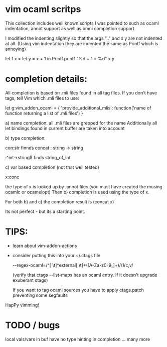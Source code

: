 vim ocaml scritps
====================

This collection includes well known scripts I was pointed to such as ocaml
indentation, annot support as well as omni completion support

I modified the indenting slightly so that the args  ".." and x y are not
indented at all. (Using vim indentation they are indented the same as Printf
which is annoying)

let f x =
  let y = x + 1 in
  Printf.printf
    "%d + 1 = %d"
    x y

completion details:
====================

All completion is based on .mli files found in all tag files.
If you don't have tags, tell Vim which .mli files to use:

let g:vim_addon_ocaml = { 'provide_additional_mlis': function('name of function returning a list of .mli files') }

a) name completion:
  all .mli files are grepped for the name
  Additionally all let bindings found in current buffer are taken into account

b) type completion:

  con:str           finnds concat : string -> string

  :^int->string$    finds string_of_int

c) var based completion (not that well tested)

  x:conc

  the type of x is looked up by .annot files (you must have created the musing ocamlc or ocamelopt)
  Then b) completion is used using the type of x.


For both b) and c) the completion result is
(concat x)

Its not perfect - but its a starting point.

TIPS:
====================

* learn about vim-addon-actions

* consider putting this into your ~/.ctags file

  --regex-ocaml=/^[ \t]*external[ \t]+([A-Za-z0-9_]+)/\1/c,v/

  (verify that ctags --list-maps has an ocaml entry. If it doesn't upgrade
  exuberant ctags)
  
  If you want to tag ocaml sources you have to apply ctags.patch preventing some segfaults


HapPy vimming!


TODO / bugs
==================
local vals/vars in buf have no type hinting in completion
... many more
